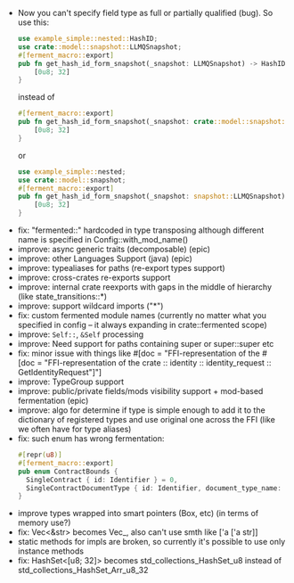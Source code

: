 - Now you can't specify field type as full or partially qualified (bug). So use this:
    ```rust
    use example_simple::nested::HashID;
    use crate::model::snapshot::LLMQSnapshot;
    #[ferment_macro::export]
    pub fn get_hash_id_form_snapshot(_snapshot: LLMQSnapshot) -> HashID {
        [0u8; 32]
    }
    ```
    instead of
    ```rust
    #[ferment_macro::export]
    pub fn get_hash_id_form_snapshot(_snapshot: crate::model::snapshot::LLMQSnapshot) -> example_simple::nested::HashID {
        [0u8; 32]
    }
    ```
    or
    ```rust
    use example_simple::nested;
    use crate::model::snapshot;
    #[ferment_macro::export]
    pub fn get_hash_id_form_snapshot(_snapshot: snapshot::LLMQSnapshot) -> nested::HashID {
        [0u8; 32]
    }
    ```
- fix: "fermented::" hardcoded in type transposing although different name is specified in Config::with_mod_name()
- improve: async generic traits (decomposable) (epic)
- improve: other Languages Support (java) (epic)
- improve: typealiases for paths (re-export types support)
- improve: cross-crates re-exports support 
- improve: internal crate reexports with gaps in the middle of hierarchy (like state_transitions::*)
- improve: support wildcard imports ("*")
- fix: custom fermented module names (currently no matter what you specified in config – it always expanding in crate::fermented scope)
- improve: `Self::`, `&Self` processing
- improve: Need support for paths containing super or super::super etc
- fix: minor issue with things like #[doc = "FFI-representation of the # [doc = \"FFI-representation of the crate :: identity :: identity_request :: GetIdentityRequest\"]"]
- improve: TypeGroup support
- improve: public/private fields/mods visibility support + mod-based fermentation (epic)
- improve: algo for determine if type is simple enough to add it to the dictionary of registered types and use original one across the FFI (like we often have for type aliases)
- fix: such enum has wrong fermentation: 
  ```rust
  #[repr(u8)]
  #[ferment_macro::export]
  pub enum ContractBounds {
    SingleContract { id: Identifier } = 0,
    SingleContractDocumentType { id: Identifier, document_type_name: String } = 1,
  }
  ```
- improve types wrapped into smart pointers (Box, etc) (in terms of memory use?)
- fix: Vec<&str> becomes Vec_, also can't use smth like ['a ['a str]]
- static methods for impls are broken, so currently it's possible to use only instance methods
- fix: HashSet<[u8; 32]> becomes std_collections_HashSet_u8 instead of std_collections_HashSet_Arr_u8_32